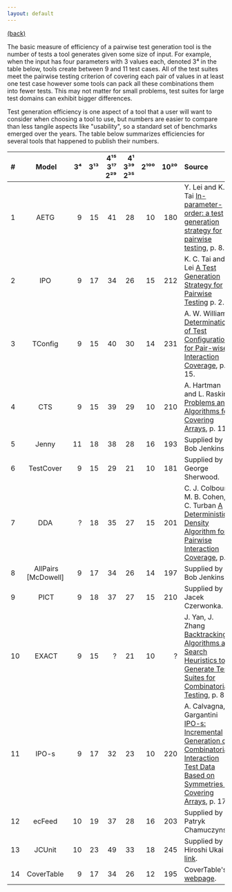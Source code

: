 ```yaml
---
layout: default
---
```


[(back)](./)

The basic measure of efficiency of a pairwise test generation tool is the number of tests a tool generates given some size of input. For example, when the input has four parameters with 3 values each, denoted 3⁴  in the table below, tools create between 9 and 11 test cases. All of the test suites meet the pairwise testing criterion of covering each pair of values in at least one test case however some tools can pack all these combinations them into fewer tests. This may not matter for small problems, test suites for large test domains can exhibit bigger differences.

Test generation efficiency is one aspect of a tool that a user will want to consider when choosing a tool to use, but numbers are easier to compare than less tangile aspects like "usability", so a standard set of benchmarks emerged over the years. The table below summarizes efficiencies for several tools that happened to publish their numbers.  

| # | Model | 3⁴ | 3¹³ | 4¹⁵ 3¹⁷ 2²⁹ | 4¹ 3³⁹ 2³⁵ | 2¹⁰⁰ | 10²⁰ | Source |
| :---- | :----: | ----: | ----: | ----: | ----: | ----: | ----: | :---- |
| 1 | AETG  | 9 | 15 | 41 | 28 | 10 | 180 | Y. Lei and K. C. Tai [In-parameter-order: a test generation strategy for pairwise testing](http://www-cse.uta.edu/~ylei/paper/hase.pdf), p. 8. |
| 2 | IPO  | 9 | 17 | 34 | 26 | 15 | 212 | K. C. Tai and Y. Lei [A Test Generation Strategy for Pairwise Testing](http://ranger.uta.edu/~ylei/paper/ipo-tse.pdf) p. 2. |
| 3 | TConfig  | 9 | 15 | 40 | 30 | 14 | 231 | A. W. Williams [Determination of Test Configurations for Pair-wise Interaction Coverage](http://www.site.uottawa.ca/~awilliam/papers/Testcom2000.pdf), p. 15. |
| 4 | CTS  | 9 | 15 | 39 | 29 | 10 | 210 | A. Hartman and L. Raskin [Problems and Algorithms for Covering Arrays](http://www.haifa.il.ibm.com/projects/verification/mdt/papers/AlgorithmsForCoveringArraysPublication191203.pdf), p. 11. |
| 5 | Jenny  | 11 | 18 | 38 | 28 | 16 | 193 | Supplied by Bob Jenkins. |
| 6 | TestCover  | 9 | 15 | 29 | 21 | 10 | 181 | Supplied by George Sherwood. |
| 7 | DDA  | ? | 18 | 35 | 27 | 15 | 201 | C. J. Colbourn, M. B. Cohen, R. C. Turban [A Deterministic Density Algorithm for Pairwise Interaction Coverage](http://www.public.asu.edu/~rturban/dda.pdf), p. 6. |
| 8 | AllPairs [McDowell]  | 9 | 17 | 34 | 26 | 14 | 197 | Supplied by Bob Jenkins. |
| 9 | PICT | 9 | 18 | 37 | 27 | 15 | 210 | Supplied by Jacek Czerwonka. |
| 10 | EXACT | 9 | 15 | ? | 21 | 10 | ? | J. Yan, J. Zhang [Backtracking Algorithms and Search Heuristics to Generate Test Suites for Combinatorial Testing](http://doi.ieeecomputersociety.org/10.1109/COMPSAC.2006.33), p. 8. |
| 11 | IPO-s  | 9 | 17 | 32 | 23 | 10 | 220 | A. Calvagna, A. Gargantini [IPO-s: Incremental Generation of Combinatorial Interaction Test Data Based on Symmetries of Covering Arrays](http://www2.computer.org/portal/web/csdl/doi/10.1109/ICSTW.2009.7), p. 17. |
| 12 | ecFeed  | 10 | 19 | 37 | 28 | 16 | 203 | Supplied by Patryk Chamuczynski. |
| 13 | JCUnit  | 10 | 23 | 49 | 33 | 18 | 245 | Supplied by Hiroshi Ukai [link](https://github.com/dakusui/jcunit/blob/0.8.x-develop/src/test/java/com/github/dakusui/jcunit8/experiments/StandardFactorSpaces.java). |
| 14 | CoverTable  | 9 | 17 | 34 | 26 | 12 | 195 | CoverTable's [webpage](https://github.com/walkframe/covertable). |
